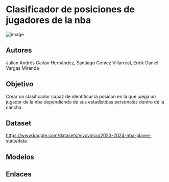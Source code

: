 # Clasificador de posiciones de jugadores de la nba

![image](https://github.com/santiagoGv0506/Proyecto-Final-IA/assets/129707742/b2e2683e-915f-48dd-b241-e20bb746d9c5)

## Autores
Julian Andrés Gaitán Hernández, Santiago Gomez Villarreal, Erick Daniel Vargas Miranda

## Objetivo
Crear un clasificador capaz de identificar la posicon en la que juega un jugador de la nba dependiendo de sus estadisticas personales dentro de la cancha.

## Dataset
https://www.kaggle.com/datasets/vivovinco/2023-2024-nba-player-stats/data

## Modelos


## Enlaces
